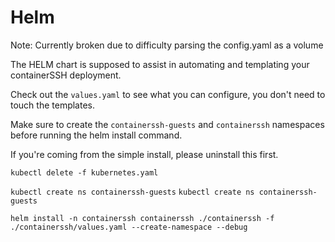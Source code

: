 # Helm

Note: Currently broken due to difficulty parsing the config.yaml as a volume

The HELM chart is supposed to assist in automating and templating your containerSSH deployment.

Check out the `values.yaml` to see what you can configure, you don't need to touch the templates.

Make sure to create the `containerssh-guests` and `containerssh` namespaces before running the helm install command.

If you're coming from the simple install, please uninstall this first.

`kubectl delete -f kubernetes.yaml`

`kubectl create ns containerssh-guests`
`kubectl create ns containerssh-guests`

```helm install -n containerssh containerssh ./containerssh -f ./containerssh/values.yaml --create-namespace --debug```
